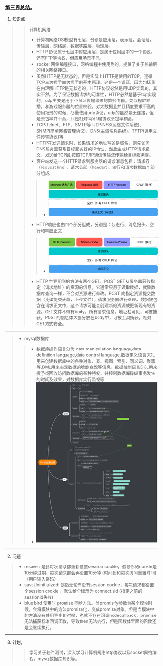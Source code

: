 ### 第三周总结。
1. 知识点
>> 计算机网络:
>>- 计算机网络OSI模型有七层，分别是应用层，表示层，会话层，传输层，网络层，数据链路层，物理层。
>>- HTTP 协议属于七层中的应用层，是属于应用层中的一个协议，还有FTP等协议，但应用场景不同。
>>- socket 网络编程接口，网络编程中使用到的。提供了关于传输层的相关网络接口。
>>- 虽然HTTP是无状态的，但是实际上HTTP是使用的TCP，遵循TCP三次握手四次挥手的基本原理。这是一个误区，因为包括我在内理解HTTP是无状态的，HTTP协议必然是用UDP实现的，其实不然。为了保证数据请求的可靠性，HTTP必然是基于tcp实现的。udp主要是用于不保证传输结果的数据传输。类似视屏直播，和游戏服务器的位置校验，对大数据量并且精度要求不高的使用场景的时候，尽量使用udp协议，udp的虽然是无连接，但是丢包率并不高，只是相对tcp传输协议丢包率稍高。
>>- TCP:Telnet、FTP、SMTP等 UDP:NFS(网络文件系统)、SNMP(简单网络管理协议)、DNS(主域名称系统)、TFTP(通用文件传输协议)等
>>- HTTP在发送请求时，如果请求的地址写的是域名，则先访问DNS服务器获取目标服务器的IP地址，然后生成HTTP请求报文，发送给TCP层,按照TCP/IP通信传输流传输给目标服务器。
>>- 客户端发送一个HTTP请求到服务器的请求消息包括：请求行（request line）、请求头部（header）、空行和请求数据四个部分组成.
>>>- ![Alt text](./upcomponent.png)
>>- HTTP响应也由四个部分组成，分别是：状态行、消息报头、空行和响应正文
>>>- ![Alt text](./rescomponent.png)
>>-  HTTP 主要用到的方法有两个GET，POST	GET从服务器获取指定（请求地址）的资源的信息，它通常只用于读取数据，就像数据库查询一样，不会对资源进行修改。POST 向指定资源提交数据（比如提交表单，上传文件），请求服务器进行处理。数据被包含在请求正文中，这个请求可能会创建新的资源或更新现有的资源。GET文件不带有body，所有请求信息，地址栏可见，可被捕获，POST的信息体大部分放在body中，可被工具捕获，相对GET方式安全。
---
>- mysql数据库
>>- 数据库操作语言分为 data manipulation language,data definition language,data control language,数据定义语言DDL用来创建数据库中的各种对象、表、视图、索引、同义词、聚簇等,DML用来实现数据的增删查改等信息，数据控制语言DCL用来授予或回收访问数据库的某种特权，并控制数据库操纵事务发生的时间及效果，对数据库实行监视等
>>- ![Alt text](./mysql.png)
---
2. 问题
>- resave : 是指每次请求都重新设置session cookie，假设你的cookie是10分钟过期，每次请求都会再设置10分钟 (时间到和每次访问重置时间)（用户输入密码）
>- saveUninitialized: 是指无论有没有session cookie，每次请求都设置个session cookie ，默认给个标示为 connect.sid (指定之前的sessionid失效)
>- blue bird 使用时 promise 同步方法。当promisify参数为某个模块时候，会将模块中的方法promise化，变成promise对象。但是当模块中的方法没有使用异步的时候，也就不存在回调nodecallback，promise无法捕获标准回调函数，导致then无法执行，但是函数体里面的函数还是会继续执行。
---
3. 计划，
>> 学习关于软件测试，深入学习计算机网络http协议以及socket网络编程，mysql数据库知识等。